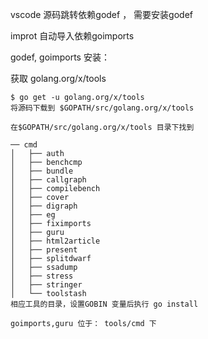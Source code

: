 vscode 源码跳转依赖godef ， 需要安装godef

improt 自动导入依赖goimports

godef, goimports 安装：

获取 golang.org/x/tools

```
$ go get -u golang.org/x/tools 
将源码下载到 $GOPATH/src/golang.org/x/tools

在$GOPATH/src/golang.org/x/tools 目录下找到

── cmd
│   ├── auth
│   ├── benchcmp
│   ├── bundle
│   ├── callgraph
│   ├── compilebench
│   ├── cover
│   ├── digraph
│   ├── eg
│   ├── fiximports
│   ├── guru
│   ├── html2article
│   ├── present
│   ├── splitdwarf
│   ├── ssadump
│   ├── stress
│   ├── stringer
│   └── toolstash
相应工具的目录，设置GOBIN 变量后执行 go install 

goimports,guru 位于： tools/cmd 下

```

